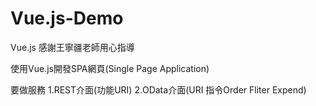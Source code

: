 ﻿# Vue.js-Demo
Vue.js 感謝王寧疆老師用心指導

使用Vue.js開發SPA網頁(Single Page Application)

要做服務
1.REST介面(功能URI)
2.OData介面(URI 指令Order Fliter Expend)
